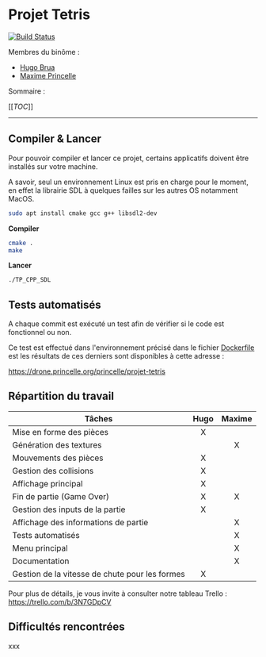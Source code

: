 # Projet Tetris

[![Build Status](https://drone.princelle.org/api/badges/princelle/projet-tetris/status.svg)](https://drone.princelle.org/princelle/projet-tetris)

Membres du binôme : 
- [Hugo Brua](mailto:hbrua@etu.unistra.fr)
- [Maxime Princelle](https://contact.princelle.org)

Sommaire :

[[_TOC_]]

---

## Compiler & Lancer

Pour pouvoir compiler et lancer ce projet, certains applicatifs doivent être installés sur votre machine.

A savoir, seul un environnement Linux est pris en charge pour le moment, en effet la librairie SDL à quelques failles sur les autres OS notamment MacOS.

```bash
sudo apt install cmake gcc g++ libsdl2-dev
```

**Compiler**

```bash
cmake .
make
```

**Lancer**

```bash
./TP_CPP_SDL
```

## Tests automatisés

A chaque commit est exécuté un test afin de vérifier si le code est fonctionnel ou non. 

Ce test est effectué dans l'environnement précisé dans le fichier [Dockerfile](./Dockerfile) est les résultats de ces derniers sont disponibles à cette adresse : 

https://drone.princelle.org/princelle/projet-tetris

## Répartition du travail

| Tâches 	| Hugo 	| Maxime 	|
|-	|:-:	|:-:	|
| Mise en forme des pièces 	| X 	|  	|
| Génération des textures 	|  	| X 	|
| Mouvements des pièces 	| X 	|  	|
| Gestion des collisions 	| X 	|  	|
| Affichage principal 	| X 	|  	|
| Fin de partie (Game Over) 	| X 	| X 	|
| Gestion des inputs de la partie 	| X 	|  	|
| Affichage des informations de partie 	|  	| X 	|
| Tests automatisés 	|  	| X 	|
| Menu principal 	|  	| X 	|
| Documentation 	|  	| X 	|
| Gestion de la vitesse de chute pour les formes 	| X 	|  	|

Pour plus de détails, je vous invite à consulter notre tableau Trello : https://trello.com/b/3N7GDpCV

## Difficultés rencontrées

xxx